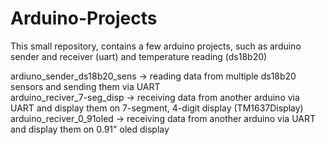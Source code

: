 # Arduino-Projects
This small repository, contains a few arduino projects, such as arduino sender and receiver (uart) and temperature reading (ds18b20)  

ardiuno_sender_ds18b20_sens -> reading data from multiple ds18b20 sensors and sending them via UART  
arduino_reciver_7-seg_disp -> receiving data from another arduino via UART and display them on 7-segment, 4-digit display (TM1637Display)  
arduino_reciver_0_91oled -> receiving data from another arduino via UART and display them on 0.91" oled display  

